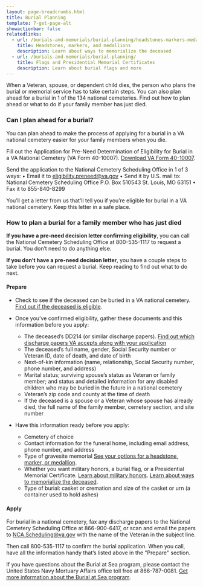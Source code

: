 ```yaml
---
layout: page-breadcrumbs.html
title: Burial Planning
template: 7-get-page-alt
showactionbar: false
relatedlinks:
  - url: /burials-and-memorials/burial-planning/headstones-markers-medallions
    title: Headstones, markers, and medallions
    description: Learn about ways to memorialize the deceased
  - url: /burials-and-memorials/burial-planning/
    title: Flags and Presidential Memorial Certificates
    description: Learn about burial flags and more
---
```


When a Veteran, spouse, or dependent child dies, the person who plans the burial or memorial service has to take certain steps. You can also plan ahead for a burial in 1 of the 134 national cemeteries. Find out how to plan ahead or what to do if your family member has just died. 

<div class="call-out" markdown="0">

### Can I plan ahead for a burial?

You can plan ahead to make the process of applying for a burial in a VA national cemetery easier for your family members when you die. 

Fill out the Application for Pre-Need Determination of Eligibility for Burial in a VA National Cemetery (VA Form 40-10007). [Download VA Form 40-10007](https://www.va.gov/vaforms/va/pdf/VA40-10007.pdf).

Send the application to the National Cemetery Scheduling Office in 1 of 3 ways:
•	Email it to eligibility.preneed@va.gov
•	Send it by U.S. mail to: 
National Cemetery Scheduling Office
P.O. Box 510543
St. Louis, MO 63151
•	Fax it to 855-840-8299

You’ll get a letter from us that’ll tell you if you’re eligible for burial in a VA national cemetery. Keep this letter in a safe place. 

</div>

### How to plan a burial for a family member who has just died

**If you have a pre-need decision letter confirming eligibility**, you can call the National Cemetery Scheduling Office at <span class="tel">800-535-1117</span> to request a burial. You don’t need to do anything else.

**If you don’t have a pre-need decision letter**, you have a couple steps to take before you can request a burial. Keep reading to find out what to do next.

#### Prepare
- Check to see if the deceased can be buried in a VA national cemetery. [Find out if the deceased is eligible](burials-eligibility).
- Once you’ve confirmed eligibility, gather these documents and this information before you apply:
   - The deceased’s DD214 (or similar discharge papers). [Find out which discharge papers VA accepts along with your application](http://www.cem.va.gov/CEM/hmm/discharge_documents.asp)
   - The deceased’s full name, gender, Social Security number or Veteran ID, date of death, and date of birth
   - Next-of-kin information (name, relationship, Social Security number, phone number, and address)
   - Marital status; surviving spouse’s status as Veteran or family member; and status and detailed information for any disabled children who may be buried in the future in a national cemetery
   - Veteran’s zip code and county at the time of death
   - If the deceased is a spouse or a Veteran whose spouse has already died, the full name of the family member, cemetery section, and site number

- Have this information ready before you apply:
   - Cemetery of choice
   - Contact information for the funeral home, including email address, phone number, and address
   - Type of gravesite memorial [See your options for a headstone, marker, or medallion](burials/burial-planning/headstones-markers-medallions).
   - Whether you want military honors, a burial flag, or a Presidential Memorial Certificate. [Learn about military honors](https://www.dmdc.osd.mil/mfh/getLinks.do?tab=Services). [Learn about ways to memorialize the deceased](burials/burial-planning/flags-PMC).
   - Type of burial: casket or cremation and size of the casket or urn (a container used to hold ashes)


#### Apply 
For burial in a national cemetery, fax any discharge papers to the National Cemetery Scheduling Office at 866-900-6417, or scan and email the papers to NCA.Scheduling@va.gov with the name of the Veteran in the subject line. 

Then call 800-535-1117 to confirm the burial application. When you call, have all the information handy that’s listed above in the "Prepare" section. 

<div class="call-out" markdown="0">

If you have questions about the Burial at Sea program, please contact the United States Navy Mortuary Affairs office toll free at 866-787-0081. [Get more information about the Burial at Sea program](http://www.navy.mil/navydata/nav_legacy.asp?id=204).

</div>


